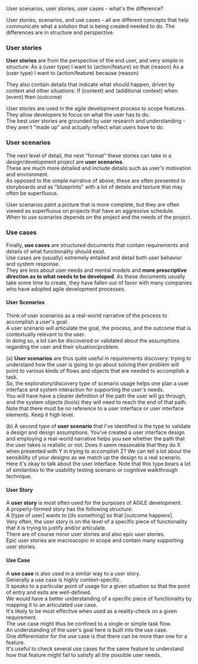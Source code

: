 User scenarios, user stories, user cases - what's the difference?

User stories, scenarios, and use cases - all are different concepts that help communicate what a solution that is being created needed to do. The differences are in structure and perspective.  
### User stories
**User stories** are from the perspective of the end user, and very simple in structure:
As a (user type) I want to (action/feature) so that (reason)
As a (user type) I want to (action/feature) because (reason)

They also contain details that indicate what should happen, driven by context and other situations:
If (context) and (additional context) when (event) then (outcome)

User stories are used in the agile development process to scope features.  
They allow developers to focus on what the user has to do.  
The best user stories are grounded by user research and understanding - they aren't "made up" and actually reflect what users have to do.

### User scenarios
The next level of detail, the next "format" these stories can take in a design/development project are **user scenarios**.  
These are much more detailed and include details such as user's motivation and environment.  
As opposed to the simple narrative of above, these are often presented in storyboards and as "blueprints" with a lot of details and texture that may often be superfluous. 

User scenarios paint a picture that is more complete, but they are often viewed as superfluous on projects that have an aggressive schedule.  
When to use scenarios depends on the project and the needs of the project.  

### Use cases  
Finally, **use cases** are structured documents that contain requirements and details of what functionality should exist.  
Use cases are (usually) extremely entailed and detail both user behavior and system response.  
They are less about user needs and mental models and **more prescriptive direction as to what needs to be developed**.
As these documents usually take some time to create, they have fallen out of favor with many companies who have adopted agile development processes.



#### User Scenarios
Think of user scenarios as a real-world narrative of the process to accomplish a user's goal.  
A user scenario will articulate the goal, the process, and the outcome that is contextually relevant to the user.  
In doing so, a lot can be discovered or validated about the assumptions regarding the user and their situation/problem. 

(a) **User scenarios** are thus quite useful in requirements discovery: trying to understand how the user is going to go about solving their problem will point to various kinds of flows and objects that are needed to accomplish a task.  
So, the exploratory/discovery type of scenario usage helps one plan a user interface and system interaction for supporting the user's needs.  
You will have have a clearer definition of the path the user will go through, and the system objects (tools) they will need to reach the end of that path.  
Note that there must be no reference to a user interface or user interface elements. Keep it high level. 

(b) A second type of **user scenario** that I've identified is the type to validate a design and design assumptions. You've created a user interface design and employing a real-world narrative helps you see whether the path that the user takes is realistic or not. Does it seem reasonable that they do X when presented with Y in trying to accomplish Z? We can tell a lot about the sensibility of your designs as we match up the design to a real scenario. Here it's okay to talk about the user interface. Note that this type bears a lot of similarities to the usability testing scenario or cognitive walkthrough technique.

#### User Story
A **user story** is most often used for the purposes of AGILE development.  
A properly-formed story has the following structure:  
A [type of user] wants to [do something] so that [outcome happens].  
Very often, the user story is on the level of a specific piece of functionality that it is trying to justify and/or articulate.  
There are of course minor user stories and also epic user stories.  
Epic user stories are macroscopic in scope and contain many supporting user stories. 

#### Use Case
A **use case** is also used in a similar way to a user story.  
Generally a use case is highly context-specific.  
It speaks to a particular point of usage for a given situation so that the point of entry and exits are well-defined.  
We would have a better understanding of a specific piece of functionality by mapping it to an articulated use case.  
It's likely to be most effective when used as a reality-check on a given requirement.  
The use case might thus be confined to a single or simple task flow.  
An understanding of the user's goal here is built into the use case.  
One differentiator for the use case is that there can be more than one for a feature.  
It's useful to check several use cases for the same feature to understand how that feature might fail to satisfy all the possible user needs.